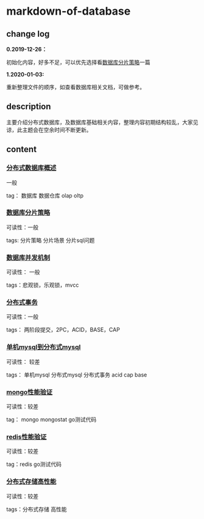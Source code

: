 # markdown-of-database


## change log

**0.2019-12-26：**

初始化内容，好多不足，可以优先选择看[数据库分片策略](./database分片策略.md)一篇

**1.2020-01-03:**

重新整理文件的顺序，如查看数据库相关文档，可做参考。


## description

主要介绍分布式数据库，及数据库基础相关内容，整理内容初期结构较乱，大家见谅，此主题会在空余时间不断更新。


## content

### [分布式数据库概述](./分布式数据库概述.md)

一般

tag： 数据库 数据仓库 olap oltp


### [数据库分片策略](./database分片策略.md)

可读性：一般

tags: 分片策略 分片场景 分片sql问题


### [数据库并发机制](./数据库并发机制.md)

可读性： 一般

tags：悲观锁，乐观锁，mvcc


### [分布式事务](./分布式事务.md)

可读性：一般 

tags： 两阶段提交，2PC，ACID，BASE，CAP


### [单机mysql到分布式mysql](./单机mysql到分布式mysql.md) 

可读性： 较差

tags： 单机mysql  分布式mysql  分布式事务 acid  cap  base


### [mongo性能验证](./mongo高性能.md)

可读性：较差

tag： mongo mongostat go测试代码


### [redis性能验证](./redis高性能.md)

可读性：较差

tag：redis go测试代码


### [分布式存储高性能](./分布式存储高性能.md)

可读性：较差

tags：分布式存储 高性能  


